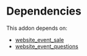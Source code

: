 # Dependencies

This addon depends on:

- [website_event_sale](https://github.com/bringout/oca-ocb-sale)
- [website_event_questions](https://github.com/bringout/oca-ocb-website)
